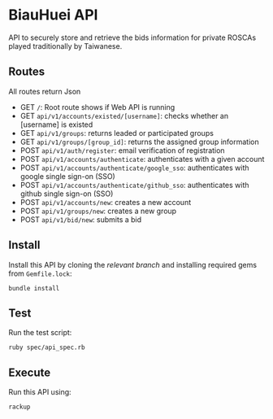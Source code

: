 # BiauHuei API

API to securely store and retrieve the bids information for private ROSCAs played traditionally by Taiwanese.

## Routes

All routes return Json

- GET `/`: Root route shows if Web API is running
- GET `api/v1/accounts/existed/[username]`: checks whether an [username] is existed
- GET `api/v1/groups`: returns leaded or participated groups
- GET `api/v1/groups/[group_id]`: returns the assigned group information
- POST `api/v1/auth/register`: email verification of registration
- POST `api/v1/accounts/authenticate`: authenticates with a given account
- POST `api/v1/accounts/authenticate/google_sso`: authenticates with google single sign-on (SSO)
- POST `api/v1/accounts/authenticate/github_sso`: authenticates with github single sign-on (SSO)
- POST `api/v1/accounts/new`: creates a new account
- POST `api/v1/groups/new`: creates a new group
- POST `api/v1/bid/new`: submits a bid

## Install

Install this API by cloning the *relevant branch* and installing required gems from `Gemfile.lock`:

```shell
bundle install
```

## Test

Run the test script:

```shell
ruby spec/api_spec.rb
```

## Execute

Run this API using:

```shell
rackup
```
